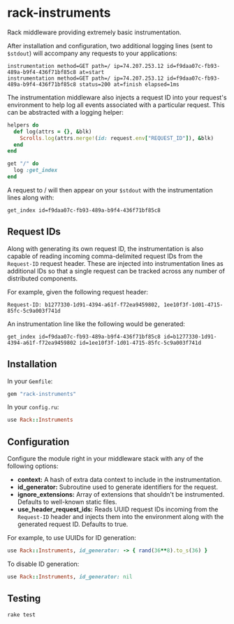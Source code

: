 rack-instruments
================

Rack middleware providing extremely basic instrumentation.

After installation and configuration, two additional logging lines (sent to `$stdout`) will accompany any requests to your applications:

    instrumentation method=GET path=/ ip=74.207.253.12 id=f9daa07c-fb93-489a-b9f4-436f71bf85c8 at=start
    instrumentation method=GET path=/ ip=74.207.253.12 id=f9daa07c-fb93-489a-b9f4-436f71bf85c8 status=200 at=finish elapsed=1ms

The instrumentation middleware also injects a request ID into your request's environment to help log all events associated with a particular request. This can be abstracted with a logging helper:

``` ruby
helpers do
  def log(attrs = {}, &blk)
    Scrolls.log(attrs.merge!(id: request.env["REQUEST_ID"]), &blk)
  end
end

get "/" do
  log :get_index
end
```

A request to / will then appear on your `$stdout` with the instrumentation lines along with:

    get_index id=f9daa07c-fb93-489a-b9f4-436f71bf85c8

Request IDs
-----------

Along with generating its own request ID, the instrumentation is also capable of reading incoming comma-delimited request IDs from the `Request-ID` request header. These are injected into instrumentation lines as additional IDs so that a single request can be tracked across any number of distributed components.

For example, given the following request header:

```
Request-ID: b1277330-1d91-4394-a61f-f72ea9459802, 1ee10f3f-1d01-4715-85fc-5c9a003f741d
```

An instrumentation line like the following would be generated:

```
get_index id=f9daa07c-fb93-489a-b9f4-436f71bf85c8 id=b1277330-1d91-4394-a61f-f72ea9459802 id=1ee10f3f-1d01-4715-85fc-5c9a003f741d
```

Installation
------------

In your `Gemfile`:

``` ruby
gem "rack-instruments"
```

In your `config.ru`:

``` ruby
use Rack::Instruments
```

Configuration
-------------

Configure the module right in your middleware stack with any of the following options:

* **context:** A hash of extra data context to include in the instrumentation.
* **id_generator:** Subroutine used to generate identifiers for the request.
* **ignore_extensions:** Array of extensions that shouldn't be instrumented. Defaults to well-known static files.
* **use_header_request_ids:** Reads UUID request IDs incoming from the `Request-ID` header and injects them into the environment along with the generated request ID. Defaults to true.

For example, to use UUIDs for ID generation:

``` ruby
use Rack::Instruments, id_generator: -> { rand(36**8).to_s(36) }
```

To disable ID generation:

``` ruby
use Rack::Instruments, id_generator: nil
```

Testing
-------

    rake test
